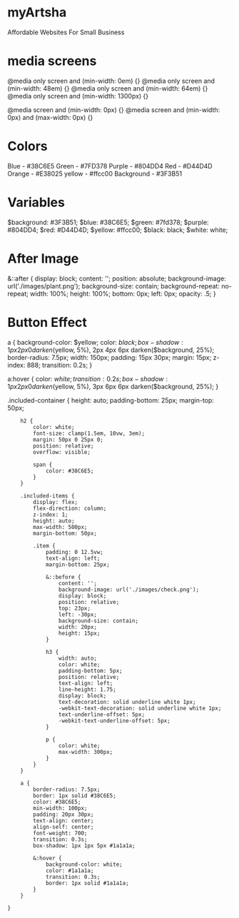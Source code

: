 # myArtsha

Affordable Websites For Small Business

# media screens

@media only screen and (min-width: 0em) {}
@media only screen and (min-width: 48em) {}
@media only screen and (min-width: 64em) {}  
@media only screen and (min-width: 1300px) {}

@media screen and (min-width: 0px) {}
@media screen and (min-width: 0px) and (max-width: 0px) {}

# Colors

Blue - #38C6E5
Green - #7FD378
Purple - #804DD4
Red - #D44D4D
Orange - #E38025
yellow - #ffcc00
Background - #3F3B51

# Variables

$background: #3F3B51;
$blue: #38C6E5;
$green: #7fd378;
$purple: #804DD4;
$red: #D44D4D;
$yellow: #ffcc00;
$black: black;
$white: white;

# After Image

&::after {
display: block;
content: '';
position: absolute;
background-image: url('./images/plant.png');
background-size: contain;
background-repeat: no-repeat;
width: 100%;
height: 100%;
bottom: 0px;
left: 0px;
opacity: .5;
}

# Button Effect

a {
background-color: $yellow;
color: $black;
box-shadow: 1px 2px 0 darken($yellow, 5%), 2px 4px 6px darken($background, 25%);
border-radius: 7.5px;
width: 150px;
padding: 15px 30px;
margin: 15px;
z-index: 888;
transition: 0.2s;
}

a:hover {
color: $white;
transition: 0.2s;
box-shadow: 1px 2px 0 darken($yellow, 5%), 3px 6px 6px darken($background, 25%);
}

.included-container {
height: auto;
padding-bottom: 25px;
margin-top: 50px;

        h2 {
            color: white;
            font-size: clamp(1.5em, 10vw, 3em);
            margin: 50px 0 25px 0;
            position: relative;
            overflow: visible;

            span {
                color: #38C6E5;
            }
        }

        .included-items {
            display: flex;
            flex-direction: column;
            z-index: 1;
            height: auto;
            max-width: 500px;
            margin-bottom: 50px;

            .item {
                padding: 0 12.5vw;
                text-align: left;
                margin-bottom: 25px;

                &::before {
                    content: '';
                    background-image: url('./images/check.png');
                    display: block;
                    position: relative;
                    top: 23px;
                    left: -30px;
                    background-size: contain;
                    width: 20px;
                    height: 15px;
                }

                h3 {
                    width: auto;
                    color: white;
                    padding-bottom: 5px;
                    position: relative;
                    text-align: left;
                    line-height: 1.75;
                    display: block;
                    text-decoration: solid underline white 1px;
                    -webkit-text-decoration: solid underline white 1px;
                    text-underline-offset: 5px;
                    -webkit-text-underline-offset: 5px;
                }

                p {
                    color: white;
                    max-width: 300px;
                }
            }
        }

        a {
            border-radius: 7.5px;
            border: 1px solid #38C6E5;
            color: #38C6E5;
            min-width: 100px;
            padding: 20px 30px;
            text-align: center;
            align-self: center;
            font-weight: 700;
            transition: 0.3s;
            box-shadow: 1px 1px 5px #1a1a1a;

            &:hover {
                background-color: white;
                color: #1a1a1a;
                transition: 0.3s;
                border: 1px solid #1a1a1a;
            }
        }

    }
